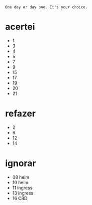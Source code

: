 ```
One day or day one. It's your choice.
```

# acertei
- 1
- 3
- 4
- 5
- 7
- 9
- 15
- 17
- 19
- 20
- 21

# refazer
- 2
- 6
- 12
- 14

# ignorar
- 08 helm
- 10 helm
- 11 ingress
- 13 ingress
- 16 CRD